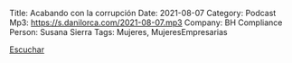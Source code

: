 Title: Acabando con la corrupción
Date: 2021-08-07
Category: Podcast
Mp3: https://s.danilorca.com/2021-08-07.mp3
Company: BH Compliance
Person: Susana Sierra
Tags: Mujeres, MujeresEmpresarias

<a href="https://s.danilorca.com/2021-08-07.mp3" type="audio/mpeg">
Escuchar
</a>
